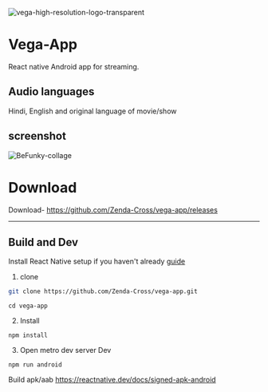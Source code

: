 ![vega-high-resolution-logo-transparent](https://github.com/Zenda-Cross/vega-app/assets/143804558/b2eb446f-8e7f-4800-81e1-3320c82f33de)

# Vega-App
React native Android app for streaming.
## Audio languages 
Hindi, English and original language of movie/show

## screenshot
![BeFunky-collage](https://github.com/Zenda-Cross/vega-app/assets/143804558/8b7ff105-3310-4485-b9f3-fdc24d128964)


# Download
Download- https://github.com/Zenda-Cross/vega-app/releases
___

## Build and Dev
Install React Native setup if you haven't already [guide](https://reactnative.dev/docs/set-up-your-environment)

1. clone
```bash
git clone https://github.com/Zenda-Cross/vega-app.git
```
```
cd vega-app
```
2. Install
```
npm install
```
3. Open metro dev server
Dev
```
npm run android
```
Build apk/aab
https://reactnative.dev/docs/signed-apk-android

